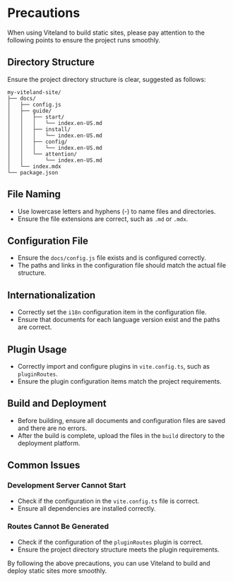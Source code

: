 # Precautions

When using Viteland to build static sites, please pay attention to the following points to ensure the project runs smoothly.

## Directory Structure

Ensure the project directory structure is clear, suggested as follows:

```
my-viteland-site/
├── docs/
│   ├── config.js
│   ├── guide/
│   │   ├── start/
│   │   │   └── index.en-US.md
│   │   ├── install/
│   │   │   └── index.en-US.md
│   │   ├── config/
│   │   │   └── index.en-US.md
│   │   └── attention/
│   │       └── index.en-US.md
│   └── index.mdx
└── package.json
```

## File Naming

- Use lowercase letters and hyphens (-) to name files and directories.
- Ensure the file extensions are correct, such as `.md` or `.mdx`.

## Configuration File

- Ensure the `docs/config.js` file exists and is configured correctly.
- The paths and links in the configuration file should match the actual file structure.

## Internationalization

- Correctly set the `i18n` configuration item in the configuration file.
- Ensure that documents for each language version exist and the paths are correct.

## Plugin Usage

- Correctly import and configure plugins in `vite.config.ts`, such as `pluginRoutes`.
- Ensure the plugin configuration items match the project requirements.

## Build and Deployment

- Before building, ensure all documents and configuration files are saved and there are no errors.
- After the build is complete, upload the files in the `build` directory to the deployment platform.

## Common Issues

### Development Server Cannot Start

- Check if the configuration in the `vite.config.ts` file is correct.
- Ensure all dependencies are installed correctly.

### Routes Cannot Be Generated

- Check if the configuration of the `pluginRoutes` plugin is correct.
- Ensure the project directory structure meets the plugin requirements.

By following the above precautions, you can use Viteland to build and deploy static sites more smoothly.
